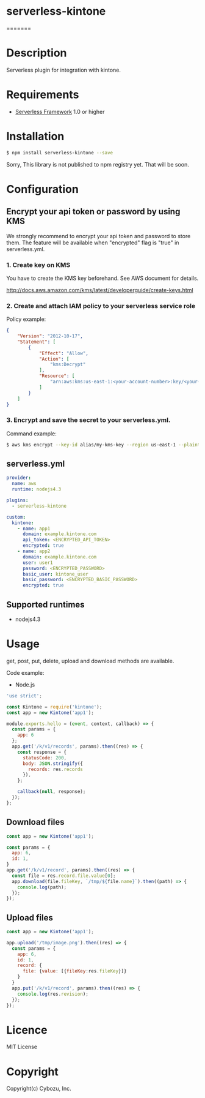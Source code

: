 # serverless-kintone

=======

# Description

Serverless plugin for integration with kintone.

# Requirements

- [Serverless Framework](https://github.com/serverless/serverless) 1.0 or higher

# Installation

```sh
$ npm install serverless-kintone --save
```
Sorry, This library is not published to npm registry yet. That will be soon.

# Configuration

## Encrypt your api token or password by using KMS

We strongly recommend to encrypt your api token and password to store them. The feature will be available when "encrypted" flag is "true" in serverless.yml.

### 1. Create key on KMS

You have to create the KMS key beforehand. See AWS document for details.

http://docs.aws.amazon.com/kms/latest/developerguide/create-keys.html

### 2. Create and attach IAM policy to your serverless service role  
Policy example:  

```json
{
    "Version": "2012-10-17",
    "Statement": [
        {
            "Effect": "Allow",
            "Action": [
                "kms:Decrypt"
            ],
            "Resource": [
                "arn:aws:kms:us-east-1:<your-account-number>:key/<your-key-id>"
            ]
        }
    ]
}
```

### 3. Encrypt and save the secret to your serverless.yml.
Command example:  

```sh
$ aws kms encrypt --key-id alias/my-kms-key --region us-east-1 --plaintext YOUR_TOKEN
```

## serverless.yml

```yaml
provider:
  name: aws
  runtime: nodejs4.3

plugins:
  - serverless-kintone

custom:
  kintone:
    - name: app1
      domain: example.kintone.com
      api_token: <ENCRYPTED_API_TOKEN>
      encrypted: true
    - name: app2
      domain: example.kintone.com
      user: user1
      password: <ENCRYPTED_PASSWORD>
      basic_user: kintone_user
      basic_password: <ENCRYPTED_BASIC_PASSWORD>
      encrypted: true
```

## Supported runtimes
- nodejs4.3

# Usage

get, post, put, delete, upload and download methods are available.

Code example:  

- Node.js

```js
'use strict';

const Kintone = require('kintone');
const app = new Kintone('app1');

module.exports.hello = (event, context, callback) => {
  const params = {
    app: 6
  };
  app.get('/k/v1/records', params).then((res) => {
    const response = {
      statusCode: 200,
      body: JSON.stringify({
        records: res.records
      }),
    };

    callback(null, response);
  });
};

```

## Download files

```js
const app = new Kintone('app1');

const params = {
  app: 6,
  id: 1,
}
app.get('/k/v1/record', params).then((res) => {
  const file = res.record.file.value[0];
  app.download(file.fileKey, `/tmp/${file.name}`).then((path) => {
    console.log(path);
  });
});
```

## Upload files

```js
const app = new Kintone('app1');

app.upload('/tmp/image.png').then((res) => {
  const params = {
    app: 6,
    id: 1,
    record: {
      file: {value: [{fileKey:res.fileKey}]}
    }
  }
  app.put('/k/v1/record', params).then((res) => {
    console.log(res.revision);
  });
});
```

# Licence

MIT License

# Copyright

Copyright(c) Cybozu, Inc.

